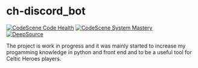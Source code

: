 # ch-discord_bot

[![CodeScene Code Health](https://codescene.io/projects/12943/status-badges/code-health)](https://codescene.io/projects/12943)
[![CodeScene System Mastery](https://codescene.io/projects/12943/status-badges/system-mastery)](https://codescene.io/projects/12943)  
[![DeepSource](https://deepsource.io/gh/OB-UNISA/ch-discord_bot.svg/?label=active+issues&show_trend=true&token=r2tCMjawk4S5G_-Y7p8FHmeq)](https://deepsource.io/gh/OB-UNISA/ch-discord_bot/?ref=repository-badge)  

The project is work in progress and it was mainly started to increase my progamming knowledge in python and front end and to be a useful tool for Celtic Heroes players. 
